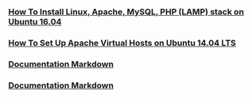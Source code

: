 ### [How To Install Linux, Apache, MySQL, PHP (LAMP) stack on Ubuntu 16.04](lamp-config)

### [How To Set Up Apache Virtual Hosts on Ubuntu 14.04 LTS](vhosts)

### [Documentation Markdown](documentation-markdown)

### [Documentation Markdown](letsencrypt)
